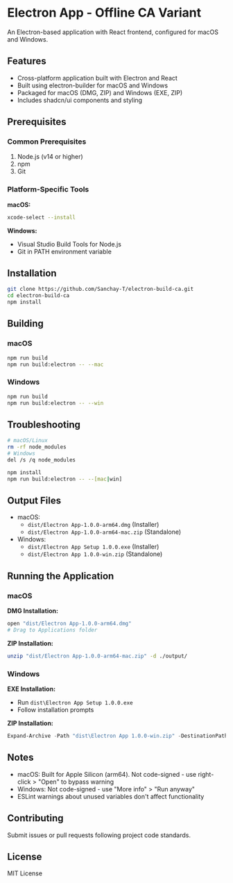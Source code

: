 # Electron App - Offline CA Variant

An Electron-based application with React frontend, configured for macOS and Windows.

## Features

* Cross-platform application built with Electron and React
* Built using electron-builder for macOS and Windows
* Packaged for macOS (DMG, ZIP) and Windows (EXE, ZIP)
* Includes shadcn/ui components and styling

## Prerequisites

### Common Prerequisites
1. Node.js (v14 or higher)
2. npm
3. Git

### Platform-Specific Tools

**macOS:**
```bash
xcode-select --install
```

**Windows:**
* Visual Studio Build Tools for Node.js
* Git in PATH environment variable

## Installation

```bash
git clone https://github.com/Sanchay-T/electron-build-ca.git
cd electron-build-ca
npm install
```

## Building

### macOS
```bash
npm run build
npm run build:electron -- --mac
```

### Windows
```bash
npm run build
npm run build:electron -- --win
```

## Troubleshooting

```bash
# macOS/Linux
rm -rf node_modules
# Windows
del /s /q node_modules

npm install
npm run build:electron -- --[mac|win]
```

## Output Files

* macOS:
  * `dist/Electron App-1.0.0-arm64.dmg` (Installer)
  * `dist/Electron App-1.0.0-arm64-mac.zip` (Standalone)
* Windows:
  * `dist/Electron App Setup 1.0.0.exe` (Installer)
  * `dist/Electron App 1.0.0-win.zip` (Standalone)

## Running the Application

### macOS

**DMG Installation:**
```bash
open "dist/Electron App-1.0.0-arm64.dmg"
# Drag to Applications folder
```

**ZIP Installation:**
```bash
unzip "dist/Electron App-1.0.0-arm64-mac.zip" -d ./output/
```

### Windows

**EXE Installation:**
* Run `dist\Electron App Setup 1.0.0.exe`
* Follow installation prompts

**ZIP Installation:**
```powershell
Expand-Archive -Path "dist\Electron App 1.0.0-win.zip" -DestinationPath .\output\
```

## Notes

* macOS: Built for Apple Silicon (arm64). Not code-signed - use right-click > "Open" to bypass warning
* Windows: Not code-signed - use "More info" > "Run anyway"
* ESLint warnings about unused variables don't affect functionality

## Contributing

Submit issues or pull requests following project code standards.

## License

MIT License
